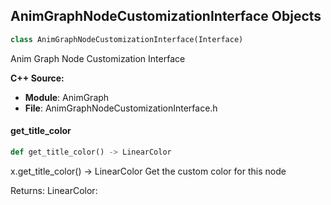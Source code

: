## AnimGraphNodeCustomizationInterface Objects

```python
class AnimGraphNodeCustomizationInterface(Interface)
```

Anim Graph Node Customization Interface

**C++ Source:**

- **Module**: AnimGraph
- **File**: AnimGraphNodeCustomizationInterface.h

<a id="unreal.AnimGraphNodeCustomizationInterface.get_title_color"></a>

#### get_title_color

```python
def get_title_color() -> LinearColor
```

x.get_title_color() -> LinearColor
Get the custom color for this node

Returns:
    LinearColor:

<a id="unreal.EdGraphNode"></a>